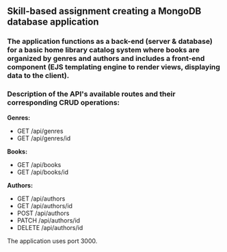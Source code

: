## Skill-based assignment creating a MongoDB database application  
     
### The application functions as a back-end (server & database) for a basic home library catalog system where books are organized by genres and authors and includes a front-end component (EJS templating engine to render views, displaying data to the client).      
  
### Description of the API's available routes and their corresponding CRUD operations:
    
**Genres:**    
    
- GET /api/genres    
- GET /api/genres/id   
  
**Books:**     
    
- GET /api/books   
- GET /api/books/id     
  
**Authors:** 
          
- GET /api/authors       
- GET /api/authors/id     
- POST /api/authors   
- PATCH /api/authors/id    
- DELETE /api/authors/id     
        
The application uses port 3000.      